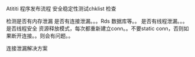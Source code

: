 Atititi 程序发布流程  安全稳定性测试chklist 检查

检测是否有内存泄漏
是否有连接泄漏。。。Rds 数据库等。。
是否有线程泄漏。。。
是否线程安全
资源释放模式，每次都重新建立conn。。不要static conn，否则如果断开连接。。则会有问题。。



连接泄漏解决方案
